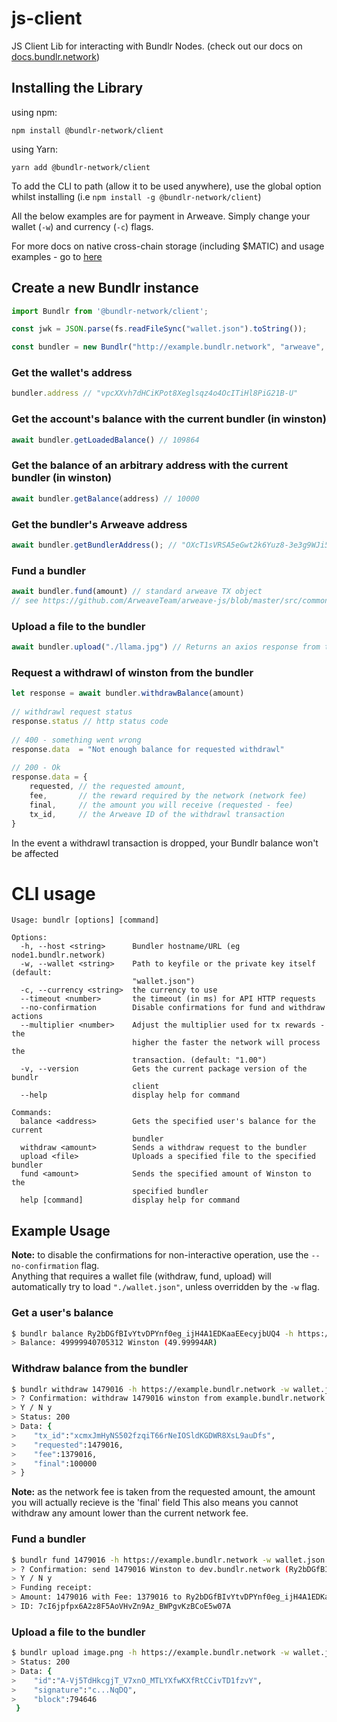 # js-client
JS Client Lib for interacting with Bundlr Nodes.
(check out our docs on [docs.bundlr.network](https://docs.bundlr.network))
## Installing the Library
using npm:

```npm install @bundlr-network/client```

using Yarn:

```yarn add @bundlr-network/client```

To add the CLI to path (allow it to be used anywhere), use the global option whilst installing (i.e `npm install -g @bundlr-network/client`)

All the below examples are for payment in Arweave. Simply change your wallet (`-w`) and currency (`-c`) flags.

For more docs on native cross-chain storage (including $MATIC) and usage examples - go to [here](https://docs.bundlr.network)
## Create a new Bundlr instance

```ts
import Bundlr from '@bundlr-network/client';

const jwk = JSON.parse(fs.readFileSync("wallet.json").toString());

const bundler = new Bundlr("http://example.bundlr.network", "arweave", jwk);
```

### Get the wallet's address
 
```ts
bundler.address // "vpcXXvh7dHCiKPot8Xeglsqz4o4OcITiHl8PiG21B-U"
```

### Get the account's balance with the current bundler (in winston)
```ts
await bundler.getLoadedBalance() // 109864
```

### Get the balance of an arbitrary address with the current bundler (in winston)

```ts
await bundler.getBalance(address) // 10000 
```
### Get the bundler's Arweave address

```ts
await bundler.getBundlerAddress(); // "OXcT1sVRSA5eGwt2k6Yuz8-3e3g9WJi5uSE99CWqsBs"
```

### Fund a bundler

```ts
await bundler.fund(amount) // standard arweave TX object 
// see https://github.com/ArweaveTeam/arweave-js/blob/master/src/common/lib/transaction.ts
```

### Upload a file to the bundler

```ts
await bundler.upload("./llama.jpg") // Returns an axios response from the gateway
```

### Request a withdrawl of <amount> winston from the bundler

```ts
let response = await bundler.withdrawBalance(amount)
 
// withdrawl request status
response.status // http status code
 
// 400 - something went wrong
response.data  = "Not enough balance for requested withdrawl"
 
// 200 - Ok
response.data = {
    requested, // the requested amount,
    fee,       // the reward required by the network (network fee)
    final,     // the amount you will receive (requested - fee)
    tx_id,     // the Arweave ID of the withdrawl transaction
}
```
In the event a withdrawl transaction is dropped, your Bundlr balance won't be affected

# CLI usage
```
Usage: bundlr [options] [command]

Options:
  -h, --host <string>      Bundler hostname/URL (eg node1.bundlr.network)
  -w, --wallet <string>    Path to keyfile or the private key itself (default:
                           "wallet.json")
  -c, --currency <string>  the currency to use
  --timeout <number>       the timeout (in ms) for API HTTP requests
  --no-confirmation        Disable confirmations for fund and withdraw actions
  --multiplier <number>    Adjust the multiplier used for tx rewards - the
                           higher the faster the network will process the
                           transaction. (default: "1.00")
  -v, --version            Gets the current package version of the bundlr
                           client
  --help                   display help for command

Commands:
  balance <address>        Gets the specified user's balance for the current
                           bundler
  withdraw <amount>        Sends a withdraw request to the bundler
  upload <file>            Uploads a specified file to the specified bundler
  fund <amount>            Sends the specified amount of Winston to the
                           specified bundler
  help [command]           display help for command
```
## Example Usage
 <b>Note:</b> to disable the confirmations for non-interactive operation, use the `--no-confirmation` flag. \
 Anything that requires a wallet file (withdraw, fund, upload) will automatically try to load `"./wallet.json"`, unless overridden by the `-w` flag.

 ### Get a user's balance
 
```sh
$ bundlr balance Ry2bDGfBIvYtvDPYnf0eg_ijH4A1EDKaaEEecyjbUQ4 -h https://example.bundlr.network -c arweave
> Balance: 49999940705312 Winston (49.99994AR)
```
 
### Withdraw balance from the bundler
 
```sh
$ bundlr withdraw 1479016 -h https://example.bundlr.network -w wallet.json -c arweave
> ? Confirmation: withdraw 1479016 winston from example.bundlr.network (Ry2bDGfBIvYtvDPYnf0eg_ijH4A1EDKaaEEecyjbUQ4)?
> Y / N y
> Status: 200 
> Data: {
>    "tx_id":"xcmxJmHyNS502fzqiT66rNeIOSldKGDWR8XsL9auDfs",
>    "requested":1479016,
>    "fee":1379016,
>    "final":100000
> }
```
 <b>Note:</b> as the network fee is taken from the requested amount, the amount you will actually recieve is the 'final' field
This also means you cannot withdraw any amount lower than the current network fee.
 
### Fund a bundler

```sh
$ bundlr fund 1479016 -h https://example.bundlr.network -w wallet.json -c arweave
> ? Confirmation: send 1479016 Winston to dev.bundlr.network (Ry2bDGfBIvYtvDPYnf0eg_ijH4A1EDKaaEEecyjbUQ4)?
> Y / N y
> Funding receipt: 
> Amount: 1479016 with Fee: 1379016 to Ry2bDGfBIvYtvDPYnf0eg_ijH4A1EDKaaEEecyjbUQ4 
> ID: 7cI6jpfpx6A2z8F5AoVHvZn9Az_BWPgvKzBCoE5w07A
```
 
 ### Upload a file to the bundler
 
```sh
$ bundlr upload image.png -h https://example.bundlr.network -w wallet.json -c arweave
> Status: 200 
> Data: {
>    "id":"A-Vj5TdHkcgjT_V7xnO_MTLYXfwKXfRtCCivTD1fzvY",
>    "signature":"c...NqDQ",
>    "block":794646
 }
```
 
